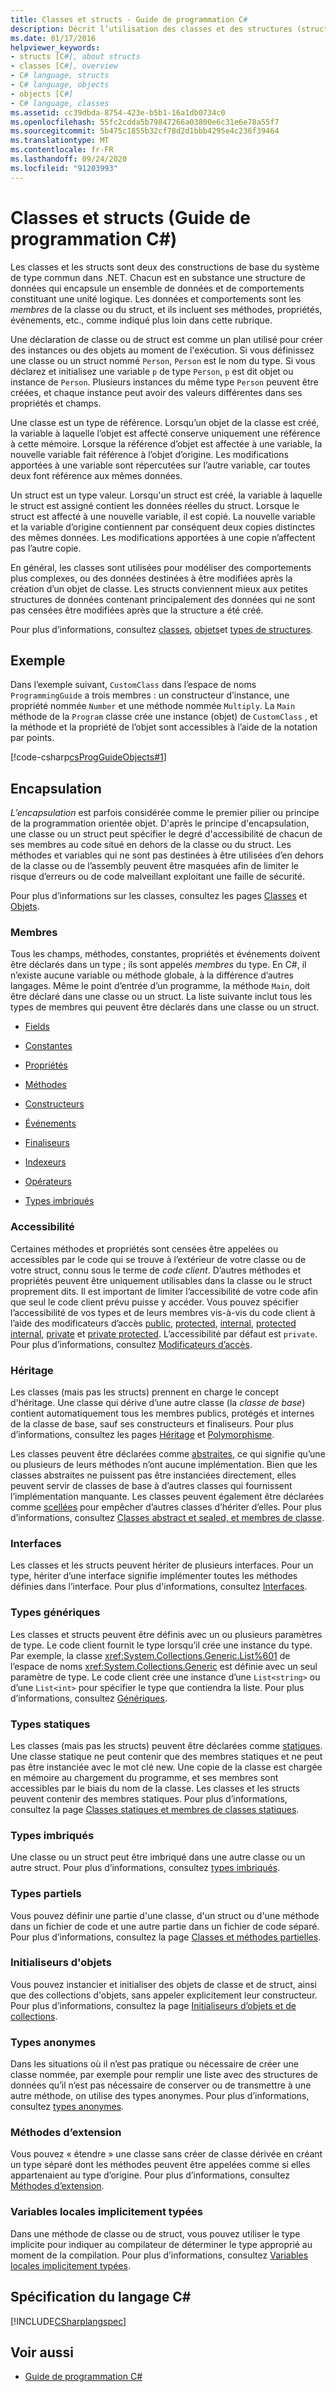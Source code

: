 ```yaml
---
title: Classes et structs - Guide de programmation C#
description: Décrit l’utilisation des classes et des structures (structs) en C#.
ms.date: 01/17/2016
helpviewer_keywords:
- structs [C#], about structs
- classes [C#], overview
- C# language, structs
- C# language, objects
- objects [C#]
- C# language, classes
ms.assetid: cc39dbda-8754-423e-b5b1-16a1db0734c0
ms.openlocfilehash: 55fc2cdda5b79847266a03800e6c31e6e78a55f7
ms.sourcegitcommit: 5b475c1855b32cf78d2d1bbb4295e4c236f39464
ms.translationtype: MT
ms.contentlocale: fr-FR
ms.lasthandoff: 09/24/2020
ms.locfileid: "91203993"
---
```

# <a name="classes-and-structs-c-programming-guide"></a>Classes et structs (Guide de programmation C#)

Les classes et les structs sont deux des constructions de base du système de type commun dans .NET. Chacun est en substance une structure de données qui encapsule un ensemble de données et de comportements constituant une unité logique. Les données et comportements sont les *membres* de la classe ou du struct, et ils incluent ses méthodes, propriétés, événements, etc., comme indiqué plus loin dans cette rubrique.  
  
 Une déclaration de classe ou de struct est comme un plan utilisé pour créer des instances ou des objets au moment de l'exécution. Si vous définissez une classe ou un struct nommé `Person`, `Person` est le nom du type. Si vous déclarez et initialisez une variable `p` de type `Person`, `p` est dit objet ou instance de `Person`. Plusieurs instances du même type `Person` peuvent être créées, et chaque instance peut avoir des valeurs différentes dans ses propriétés et champs.  
  
 Une classe est un type de référence. Lorsqu’un objet de la classe est créé, la variable à laquelle l’objet est affecté conserve uniquement une référence à cette mémoire. Lorsque la référence d’objet est affectée à une variable, la nouvelle variable fait référence à l’objet d’origine. Les modifications apportées à une variable sont répercutées sur l’autre variable, car toutes deux font référence aux mêmes données.  
  
 Un struct est un type valeur. Lorsqu'un struct est créé, la variable à laquelle le struct est assigné contient les données réelles du struct. Lorsque le struct est affecté à une nouvelle variable, il est copié. La nouvelle variable et la variable d’origine contiennent par conséquent deux copies distinctes des mêmes données. Les modifications apportées à une copie n’affectent pas l’autre copie.  
  
 En général, les classes sont utilisées pour modéliser des comportements plus complexes, ou des données destinées à être modifiées après la création d’un objet de classe. Les structs conviennent mieux aux petites structures de données contenant principalement des données qui ne sont pas censées être modifiées après que la structure a été créé.  
  
 Pour plus d’informations, consultez [classes](./classes.md), [objets](./objects.md)et [types de structures](../../language-reference/builtin-types/struct.md).  
  
## <a name="example"></a>Exemple  

 Dans l’exemple suivant, `CustomClass` dans l’espace de noms `ProgrammingGuide` a trois membres : un constructeur d’instance, une propriété nommée `Number` et une méthode nommée `Multiply`. La `Main` méthode de la `Program` classe crée une instance (objet) de `CustomClass` , et la méthode et la propriété de l’objet sont accessibles à l’aide de la notation par points.
  
 [!code-csharp[csProgGuideObjects#1](../../../../samples/snippets/csharp/programming-guide/classes-and-structs/class1.cs#1)]  
  
## <a name="encapsulation"></a>Encapsulation  

 *L’encapsulation* est parfois considérée comme le premier pilier ou principe de la programmation orientée objet. D'après le principe d'encapsulation, une classe ou un struct peut spécifier le degré d'accessibilité de chacun de ses membres au code situé en dehors de la classe ou du struct. Les méthodes et variables qui ne sont pas destinées à être utilisées d’en dehors de la classe ou de l’assembly peuvent être masquées afin de limiter le risque d’erreurs ou de code malveillant exploitant une faille de sécurité.  
  
 Pour plus d’informations sur les classes, consultez les pages [Classes](./classes.md) et [Objets](./objects.md).  
  
### <a name="members"></a>Membres  

 Tous les champs, méthodes, constantes, propriétés et événements doivent être déclarés dans un type ; ils sont appelés *membres* du type. En C#, il n’existe aucune variable ou méthode globale, à la différence d’autres langages. Même le point d’entrée d’un programme, la méthode `Main`, doit être déclaré dans une classe ou un struct. La liste suivante inclut tous les types de membres qui peuvent être déclarés dans une classe ou un struct.  
  
- [Fields](./fields.md)  
  
- [Constantes](./constants.md)  
  
- [Propriétés](./properties.md)  
  
- [Méthodes](./methods.md)  
  
- [Constructeurs](./constructors.md)  
  
- [Événements](../events/index.md)  
  
- [Finaliseurs](./destructors.md)  
  
- [Indexeurs](../indexers/index.md)  
  
- [Opérateurs](../../language-reference/operators/index.md)  
  
- [Types imbriqués](./nested-types.md)  
  
### <a name="accessibility"></a>Accessibilité  

 Certaines méthodes et propriétés sont censées être appelées ou accessibles par le code qui se trouve à l’extérieur de votre classe ou de votre struct, connu sous le terme de *code client*. D’autres méthodes et propriétés peuvent être uniquement utilisables dans la classe ou le struct proprement dits. Il est important de limiter l’accessibilité de votre code afin que seul le code client prévu puisse y accéder. Vous pouvez spécifier l’accessibilité de vos types et de leurs membres vis-à-vis du code client à l’aide des modificateurs d’accès [public](../../language-reference/keywords/public.md), [protected](../../language-reference/keywords/protected.md), [internal](../../language-reference/keywords/internal.md), [protected internal](../../language-reference/keywords/protected-internal.md), [private](../../language-reference/keywords/private.md) et [private protected](../../language-reference/keywords/private-protected.md). L’accessibilité par défaut est `private`. Pour plus d’informations, consultez [Modificateurs d’accès](./access-modifiers.md).  
  
### <a name="inheritance"></a>Héritage  

 Les classes (mais pas les structs) prennent en charge le concept d'héritage. Une classe qui dérive d’une autre classe (la *classe de base*) contient automatiquement tous les membres publics, protégés et internes de la classe de base, sauf ses constructeurs et finaliseurs. Pour plus d’informations, consultez les pages [Héritage](./inheritance.md) et [Polymorphisme](./polymorphism.md).  
  
 Les classes peuvent être déclarées comme [abstraites](../../language-reference/keywords/abstract.md), ce qui signifie qu’une ou plusieurs de leurs méthodes n’ont aucune implémentation. Bien que les classes abstraites ne puissent pas être instanciées directement, elles peuvent servir de classes de base à d’autres classes qui fournissent l’implémentation manquante. Les classes peuvent également être déclarées comme [scellées](../../language-reference/keywords/sealed.md) pour empêcher d’autres classes d’hériter d’elles. Pour plus d’informations, consultez [Classes abstract et sealed, et membres de classe](./abstract-and-sealed-classes-and-class-members.md).  
  
### <a name="interfaces"></a>Interfaces  

 Les classes et les structs peuvent hériter de plusieurs interfaces. Pour un type, hériter d’une interface signifie implémenter toutes les méthodes définies dans l’interface. Pour plus d'informations, consultez [Interfaces](../interfaces/index.md).  
  
### <a name="generic-types"></a>Types génériques  

 Les classes et structs peuvent être définis avec un ou plusieurs paramètres de type. Le code client fournit le type lorsqu’il crée une instance du type. Par exemple, la classe <xref:System.Collections.Generic.List%601> de l’espace de noms <xref:System.Collections.Generic> est définie avec un seul paramètre de type. Le code client crée une instance d’une `List<string>` ou d’une `List<int>` pour spécifier le type que contiendra la liste. Pour plus d’informations, consultez [Génériques](../generics/index.md).  
  
### <a name="static-types"></a>Types statiques  

 Les classes (mais pas les structs) peuvent être déclarées comme [statiques](../../language-reference/keywords/static.md). Une classe statique ne peut contenir que des membres statiques et ne peut pas être instanciée avec le mot clé new. Une copie de la classe est chargée en mémoire au chargement du programme, et ses membres sont accessibles par le biais du nom de la classe. Les classes et les structs peuvent contenir des membres statiques. Pour plus d’informations, consultez la page [Classes statiques et membres de classes statiques](./static-classes-and-static-class-members.md).  
  
### <a name="nested-types"></a>Types imbriqués  

 Une classe ou un struct peut être imbriqué dans une autre classe ou un autre struct. Pour plus d’informations, consultez [types imbriqués](./nested-types.md).  
  
### <a name="partial-types"></a>Types partiels  

 Vous pouvez définir une partie d'une classe, d'un struct ou d'une méthode dans un fichier de code et une autre partie dans un fichier de code séparé. Pour plus d’informations, consultez la page [Classes et méthodes partielles](./partial-classes-and-methods.md).  
  
### <a name="object-initializers"></a>Initialiseurs d'objets  

 Vous pouvez instancier et initialiser des objets de classe et de struct, ainsi que des collections d'objets, sans appeler explicitement leur constructeur. Pour plus d’informations, consultez la page [Initialiseurs d’objets et de collections](./object-and-collection-initializers.md).  
  
### <a name="anonymous-types"></a>Types anonymes  

 Dans les situations où il n’est pas pratique ou nécessaire de créer une classe nommée, par exemple pour remplir une liste avec des structures de données qu’il n’est pas nécessaire de conserver ou de transmettre à une autre méthode, on utilise des types anonymes. Pour plus d’informations, consultez [types anonymes](./anonymous-types.md).  
  
### <a name="extension-methods"></a>Méthodes d’extension  

 Vous pouvez « étendre » une classe sans créer de classe dérivée en créant un type séparé dont les méthodes peuvent être appelées comme si elles appartenaient au type d’origine. Pour plus d’informations, consultez [Méthodes d’extension](./extension-methods.md).  
  
### <a name="implicitly-typed-local-variables"></a>Variables locales implicitement typées  

 Dans une méthode de classe ou de struct, vous pouvez utiliser le type implicite pour indiquer au compilateur de déterminer le type approprié au moment de la compilation. Pour plus d’informations, consultez [Variables locales implicitement typées](./implicitly-typed-local-variables.md).  
  
## <a name="c-language-specification"></a>Spécification du langage C#  

 [!INCLUDE[CSharplangspec](~/includes/csharplangspec-md.md)]  
  
## <a name="see-also"></a>Voir aussi

- [Guide de programmation C#](../index.md)
